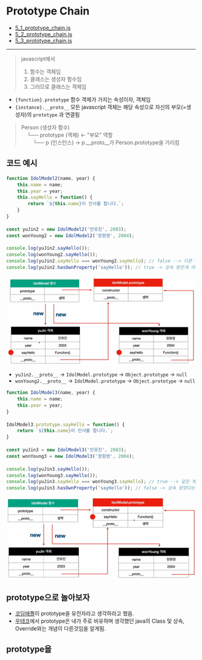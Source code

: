 # Prototype Chain

- [5_1_prototype_chain.js](5_1_prototype_chain.js)
- [5_2_prototype_chain.js](5_2_prototype_chain.js)
- [5_3_prototype_chain.js](5_3_prototype_chain.js)

---

> javascript에서 
> 1) 함수는 객체임
> 2) 클래스는 생성자 함수임
> 3) 그러므로 클래스는 객체임

- `{function}.prototype` 함수 객체가 가지는 속성이자, 객체임
- `{instance}.__proto__` 모든 javascript 객체는 해당 속성으로 자신의 부모(=생성자)의 `prototype` 과 연결됨

> Person (생성자 함수) <br>
> &nbsp;&nbsp;&nbsp;&nbsp;└── prototype (객체) ← "부모" 역할 <br>
> &nbsp;&nbsp;&nbsp;&nbsp;&nbsp;&nbsp;&nbsp;&nbsp;└── p (인스턴스) → p.__proto__가 Person.prototype을 가리킴

## 코드 예시

```javascript
function IdolModel2(name, year) {
    this.name = name;
    this.year = year;
    this.sayHello = function() {
        return `${this.name}이 인사를 합니다.`;
    }
}

const yuJin2 = new IdolModel2('안유진', 2003);
const wonYoung2 = new IdolModel2('장원영', 2004);

console.log(yuJin2.sayHello());
console.log(wonYoung2.sayHello());
console.log(yuJin2.sayHello === wonYoung2.sayHello); // false --> 다른 메모리 공간을 점유한다는 뜻
console.log(yuJin2.hasOwnProperty('sayHello')); // true -> 상속 받은게 아니라는 뜻
```

![img.png](img.png)

- `yuJin2.__proto__` -> `IdolModel.prototype` -> `Object.prototype` -> `null`
- `wonYoung2.__proto__` -> `IdolModel.prototype` -> `Object.prototype` -> `null`

```javascript
function IdolModel3(name, year) {
    this.name = name;
    this.year = year;
}

IdolModel3.prototype.sayHello = function() {
    return `${this.name}이 인사를 합니다.`;
}

const yuJin3 = new IdolModel3('안유진', 2003);
const wonYoung3 = new IdolModel3('장원영', 2004);

console.log(yuJin3.sayHello());
console.log(wonYoung3.sayHello());
console.log(yuJin3.sayHello === wonYoung3.sayHello); // true --> 같은 메모리 공간을 점유한다는 뜻
console.log(yuJin3.hasOwnProperty('sayHello')); // false -> 상속 받았다는 뜻
```

![img_1.png](img_1.png)

## prototype으로 놀아보자

- [코딩애플](https://youtu.be/wUgmzvExL_E?si=ZE1FiPCP0Z48qImz)이 prototype을 유전자라고 생각하라고 했음.
- [우테코](https://youtu.be/RYxgNZW3wl0?si=dcThNSHBNeZ3-Ted)에서 prototype은 내가 주로 비유하며 생각했던 java의 Class 및 상속, Override와는 개념이 다른것임을 알게됨.

## prototype을 